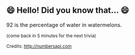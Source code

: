 ## :smile: Hello! Did you know that... :smile:
92 is the percentage of water in watermelons.

<sup>(come back in 5 minutes for the next trivia)</sup>


<sup>Credits: http://numbersapi.com</sup>
